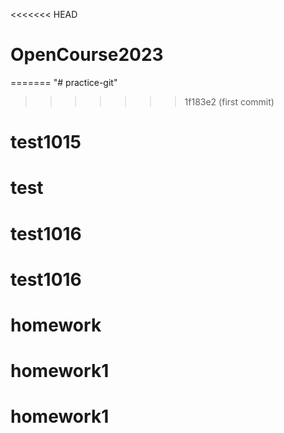 <<<<<<< HEAD
# OpenCourse2023
=======
"# practice-git" 
>>>>>>> 1f183e2 (first commit)
# test1015
# test
# test1016
# test1016
# homework
# homework1
# homework1
